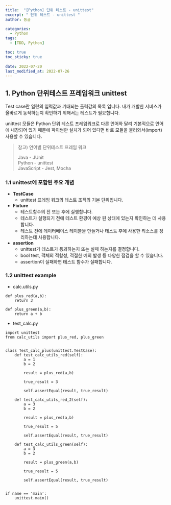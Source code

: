 ```yaml
---
title:  "[Python] 단위 테스트 - unittest"
excerpt: " 단위 테스트 - unittest "
author: 동글

categories:
  - Python
tags:
  - [TDD, Python]

toc: true
toc_sticky: true
 
date: 2022-07-20
last_modified_at: 2022-07-26
---
```


## 1. Python 단위테스트 프레임워크 unittest
Test case란 일련의 입력값과 기대되는 출력값의 목록 입니다.
내가 개발한 서비스가 올바르게 동작하는지 확인하기 위해서는 테스트가 필요합니다. 

unittest 모듈은 Python 단위 테스트 프레임워크로 다른 언어와 달리 기본적으로 언어에 내장되어 있기 때문에 파이썬만 설치가 되어 있다면 바로 모듈을 불러와서(import) 사용할 수 있습니다.

>
>참고) 언어별 단위테스트 프레임 워크  
>
>Java - JUnit  
>Python - unittest  
>JavaScript - Jest, Mocha


### 1.1 unittest에 포함된 주요 개념
- **TestCase**
    - unittest 프레임 워크의 테스트 조직의 기본 단위입니다.
- **Fixture**
    - 테스트함수의 전 또는 후에 실행합니다.
    - 테스트가 실행되기 전에 테스트 환경이 예상 된 상태에 있는지 확인하는 데 사용합니다.
    - 테스트 전에 데이터베이스 테이블을 만들거나 테스트 후에 사용한 리소스를 정리하는데 사용합니다.  
- **assertion**
    - unittest가 테스트가 통과하는지 또는 실패 하는지를 결정합니다.
    - bool test, 객체의 적합성, 적절한 예외 발생 등 다양한 점검을 할 수 있습니다.
    - assertion이 실패하면 테스트 함수가 실패합니다.


### 1.2 unittest example
- calc.utils.py

```
def plus_red(a,b):
    return 3

def plus_green(a,b):
    return a + b
```
  
- test_calc.py

```
import unittest
from calc_utils import plus_red, plus_green


class Test_calc_plus(unittest.TestCase):
    def test_calc_utils_red(self):
        a = 1
        b = 2
        
        result = plus_red(a,b)
        
        true_result = 3
        
        self.assertEqual(result, true_result)

    def test_calc_utils_red_2(self):
        a = 3
        b = 2
        
        result = plus_red(a,b)
        
        true_result = 5
        
        self.assertEqual(result, true_result)

    def test_calc_utils_green(self):
        a = 3
        b = 2
        
        result = plus_green(a,b)
        
        true_result = 5
        
        self.assertEqual(result, true_result)
    
        
if name == 'main':
    unittest.main()

```






